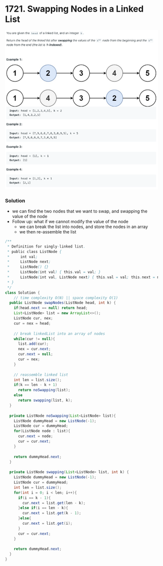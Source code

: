 # 1721. Swapping Nodes in a Linked List

![1721%20Swapping%20Nodes%20in%20a%20Linked%20List%200102efe4c9644353845bfdeb752fd65a/Untitled.png](1721%20Swapping%20Nodes%20in%20a%20Linked%20List%200102efe4c9644353845bfdeb752fd65a/Untitled.png)

### Solution

- we can find the two nodes that we want to swap, and swapping the value of the node
- Follow up: what if we cannot modify the value of the node
    - we can break the list into nodes, and store the nodes in an array
    - we then re-assemble the list

```java
/**
 * Definition for singly-linked list.
 * public class ListNode {
 *     int val;
 *     ListNode next;
 *     ListNode() {}
 *     ListNode(int val) { this.val = val; }
 *     ListNode(int val, ListNode next) { this.val = val; this.next = next; }
 * }
 */
class Solution {
    // time complexity O(N) || space complexity O(1)
  public ListNode swapNodes(ListNode head, int k) {
    if(head.next == null) return head;
    List<ListNode> list = new ArrayList<>();
    ListNode cur, nex;
    cur = nex = head;

    // break linkedList into an array of nodes
    while(cur != null){
      list.add(cur);
      nex = cur.next;
      cur.next = null;
      cur = nex;
    }

    // reassemble linked list
    int len = list.size();
    if(k == len - k + 1)
      return noSwapping(list);
    else
      return swapping(list, k);
  }

  private ListNode noSwapping(List<ListNode> list){
    ListNode dummyHead = new ListNode(-1);
    ListNode cur = dummyHead;
    for(ListNode node : list){
      cur.next = node;
      cur = cur.next;
    }

    return dummyHead.next;
  }

  private ListNode swapping(List<ListNode> list, int k) {
    ListNode dummyHead = new ListNode(-1);
    ListNode cur = dummyHead;
    int len = list.size();
    for(int i = 0; i < len; i++){
      if(i == k - 1){
        cur.next = list.get(len - k);
      }else if(i == len - k){
        cur.next = list.get(k - 1);
      }else{
        cur.next = list.get(i);
      }
      cur = cur.next;
    }

    return dummyHead.next;
  }
}
```
